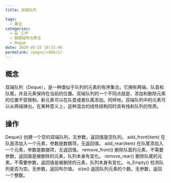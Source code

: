 ```yaml
---
title: 双端队列

tags: 
  - 算法
categories: 
  - 💻 工作
  - 数据结构与算法
  - Deque
date: 2020-05-25 18:21:46
permalink: /pages/c86bc1/
---
```


## 概念
双端队列（Deque），是一种类似于队列的元素的有序集合。它拥有两端，队首和队尾，并且元素保持在当前的位置。双端队列的一个不同点就是，添加和删除元素的位置不受限制。新元素可以在队首或者队尾添加。同样地，双端队列中的元素可以从两端弹出。在某种意义上，这种混合的线性结构同时具有栈和队列的性质。

## 操作
Deque()          创建一个空的双端队列，无参数，返回值是空队列。
add_front(item)  在队首添加入一个元素，参数是数据项，无返回值。
add_rear(item)   在队尾添加入一个元素，参数是数据项，无返回值。
remove_front()   删除队首的元素，不需要参数，返回值是被删除的元素，队列本身有变化。
remove_rear()    删除队尾的元素，不需要参数，返回值是被删除的元素，队列本身有变化。
is_Empty()       检测队列是否为空。无参数，返回布尔值。
size()           返回队列元素的个数。无参数，返回一个整数。
